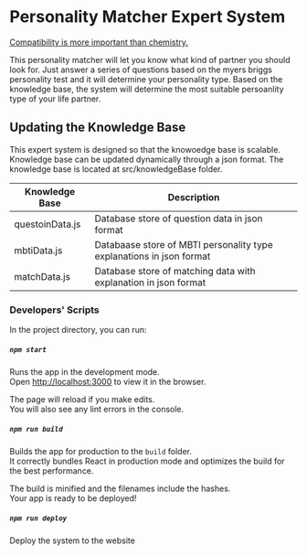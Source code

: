 # Personality Matcher Expert System

[Compatibility is more important than chemistry.](https://www.facebook.com/JayShettyIW/videos/169361101067142/)

This personality matcher will let you know what kind of partner you should look for. Just answer a series of questions based on the myers briggs personality test and it will determine your personality type. Based on the knowledge base, the system will determine the most suitable persoanlity type of your life partner.

## Updating the Knowledge Base

This expert system is designed so that the knowoedge base is scalable. Knowledge base can be updated dynamically through a json format. The knowledge base is located at src/knowledgeBase folder.

|Knowledge Base    | Description  |
|------------------|---------------------------------------------------------------------|
|questoinData.js   |Database store of question data in json format|
|mbtiData.js       |Databaase store of MBTI personality type explanations in json format|
|matchData.js      |Database store of matching data with explanation in json format|


### Developers' Scripts

In the project directory, you can run:

##### `npm start`

Runs the app in the development mode.<br />
Open [http://localhost:3000](http://localhost:3000) to view it in the browser.

The page will reload if you make edits.<br />
You will also see any lint errors in the console.

##### `npm run build`

Builds the app for production to the `build` folder.<br />
It correctly bundles React in production mode and optimizes the build for the best performance.

The build is minified and the filenames include the hashes.<br />
Your app is ready to be deployed!

##### `npm run deploy`

Deploy the system to the website
